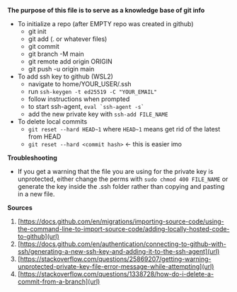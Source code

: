 **The purpose of this file is to serve as a knowledge base of git info**

- To initialize a repo (after EMPTY repo was created in github)
  - git init
  - git add (. or whatever files)
  - git commit
  - git branch -M main
  - git remote add origin ORIGIN
  - git push -u origin main
- To add ssh key to github (WSL2)
  - navigate to home/YOUR_USER/.ssh
  - run `ssh-keygen -t ed25519 -C "YOUR_EMAIL"`
  - follow instructions when prompted
  - to start ssh-agent, `` eval `ssh-agent -s`  ``
  - add the new private key with `ssh-add FILE_NAME`
- To delete local commits
  - `git reset --hard HEAD~1` where `HEAD~1` means get rid of the latest from HEAD
  - `git reset --hard <commit hash>` <- this is easier imo 

**Troubleshooting**

- If you get a warning that the file you are using for the private key is unprotected, either change the perms with `sudo chmod 400 FILE_NAME` or generate the key inside the .ssh folder rather than copying and pasting in a new file.

**Sources**

1. [https://docs.github.com/en/migrations/importing-source-code/using-the-command-line-to-import-source-code/adding-locally-hosted-code-to-github](url)
2. [https://docs.github.com/en/authentication/connecting-to-github-with-ssh/generating-a-new-ssh-key-and-adding-it-to-the-ssh-agent](url)
3. [https://stackoverflow.com/questions/25869207/getting-warning-unprotected-private-key-file-error-message-while-attempting](url)
4. [https://stackoverflow.com/questions/1338728/how-do-i-delete-a-commit-from-a-branch](url)
